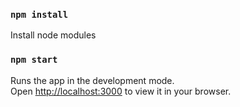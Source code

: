 ### `npm install` 
Install node modules


### `npm start`

Runs the app in the development mode.\
Open [http://localhost:3000](http://localhost:3000) to view it in your browser.


